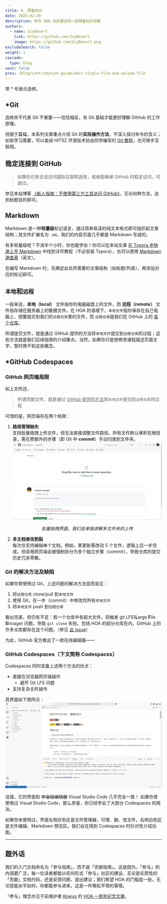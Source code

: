 ```yaml
---
title: 0. 预备知识
date: 2025-02-20
description: 参与 HOA 社区建设的一些预备知识讲解
authors:
  - name: IcyDesert
    link: https://github.com/IcyDesert
    image: https://github.com/IcyDesert.png
excludeSearch: false
weight: 1
cascade:
  type: blog
next: false
prev: /blog/contribution-guide/edit-single-file-and-upload-file
---
```


带 * 号表示选修。

## *Git

选修并不代表 Git 不重要——恰恰相反，有 Git 基础才能更好理解 GitHub 的工作原理。

但限于篇幅，本系列文章重点介绍 Git 的**实际操作方法**，不深入探讨命令的含义；如有学习需要，可以查阅 HITSZ 开源技术协会同学编写的 [Git 教程](https://wiki.osa.moe/guide-for-beginner/git-tutorial/)，也可移步互联网。

## 稳定连接到 GitHub

> 如果你已有合法访问国际互联网途径，或者能确保 GitHub 的稳定访问，可跳过。

参见本站博客 [《新人指南：不使用第三方工具访问 GitHub》](https://hoa.moe/blog/access-github/)，无论何种方法，达到标题目的即可。

## Markdown

Markdown 是一种**轻量级**标记语言，通过简单易读的纯文本格式即可组织起文章结构；其文件扩展名为 `.md`。我们的内容页面几乎都是 Markdown 写成的。

有多轻量级呢？不消半个小时，你也能学会！你可以在本站文章
[在 Typora 中快速上手 Markdown](https://hoa.moe/blog/markdown-and-latex/getting-started-with-markdown-in-typora/) 中找到详尽教程（不必安装 Typora），也可以使用 [Markdown 速查表](https://www.markdownguide.org/cheat-sheet/)（英文）。

在编写 Markdown 时，先确定此处所需要的文章结构（如标题/列表），再添加对应的标记即可。


## `本地`和`远程`

一般来说，**本地（local）** 文件指你的电脑磁盘上的文件，而 **远程（remote）** 文件指存储在服务器上的数据文件。在 HOA 的语境下，`本地文件`指你保存在自己电脑上、想要提交到我们的`远程仓库`里的文件，而 `远程仓库`是我们在 GitHub 上的 [各个仓库](https://github.com/HITSZ-OpenAuto)。

所谓提交文件，就是通过 GitHub 提供的方法将`本地文件`提交到`远程仓库`的过程；这些方法就是我们后续指南的介绍重点。当然，如果你只是想修改课程描述页面文字，暂时用不到这些概念。

## *GitHub Codespaces

### GitHub 网页端局限
如上文所述，
> 所谓贡献文件，就是通过 <ins>GitHub 提供的方法</ins>将`本地文件`提交到`远程仓库`的过程

可惜的是，网页端存在两个局限：
1. **路径管理缺失**  
支持批量拖拽上传文件，但无法直接调整文件路径。所有文件默认堆积在根目录，需花费额外的步骤（即 Git 中 **commit**）手动归类到文件夹。
![多文件上传](./img/upload-files.jpg)
*<center>批量拖拽界面。我们会单独讲解多文件夹的上传</center>*

2. **多文档修改割裂**  
每次仅支持编辑单个文档。例如，某更新需改动 5 个文件，逻辑上应一步完成，但采用网页端会被强制拆分为多个独立步骤（commit），导致仓库的提交历史冗余零散。

### Git 的解决方法及缺陷
如果你曾使用过 Git，上述问题的解决方法显而易见：
1. 将`远程仓库` clone/pull 到`本地文件`
2. 使用 Git，在一步（commit）中修改完所有`本地文件`
3. 将`本地文件` push 到`远程仓库`

看似完美，但仍有不足：若一个仓库中有超大文件，将触发 git LFS(**L**arge **F**ile **S**troage) 问题，导致 `git clone` 失败。包括 HOA 的部分仓库在内，GitHub 上的许多仓库都存在这个问题。（参见 [此 issue](https://github.com/HITSZ-OpenAuto/MATH1002/issues/13)）

为此，GitHub 官方推出了一款在线编辑器——

### GitHub Codespaces（下文简称 Codespaces）

Codespaces 同时具备上述两个方法的优点：
- 直接在浏览器网页端操作
  - 避开 Git LFS 问题
- 支持复杂文件操作

其界面如下图所示：
![Codespaces 和 Visual Studio Code 的界面几乎相同](./img/codespaces_interface.png)

没错，它的界面和 ~~宇宙级编辑器~~ Visual Studio Code 几乎完全一致！ 如果你曾使用过 Visual Studio Code，那么恭喜，你已经学会了大部分 Codespaces 的用法。

如果你未使用过，界面左侧灰色区是文件管理器，可增、删、改文件，右侧白色区是文件编辑、Markdown 预览区。我们会在用到 Codespaces 时针对性介绍功能。

---

## 题外话

我们的入门文档命名为「参与指南」，而不是「贡献指南」。这是因为，「参与」的内涵更广泛，每一位读者都能以任何形式「参与」社区的建设，无论是实质性的「贡献」文档代码，还是反馈问题、提出建议；我们希望 HOA 的门槛低一些，无论技能水平如何，你都能参与进来，这是一件稀松平常的事情。

「参与」理念亦见于前维护者 [Kowyo](https://github.com/Kowyo) 的 [HOA 一周年纪念文章](https://hoa.moe/news/1st-anniversary/kowyo/#%e5%88%9b%e4%b8%9a%e5%85%ac%e5%8f%b8%e7%9a%84%e6%93%8d%e5%bf%83)。
